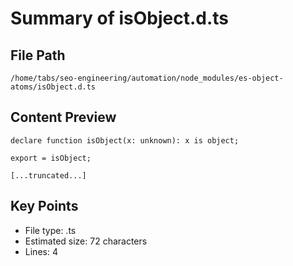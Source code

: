 # Summary of isObject.d.ts
  
## File Path
`/home/tabs/seo-engineering/automation/node_modules/es-object-atoms/isObject.d.ts`

## Content Preview
```
declare function isObject(x: unknown): x is object;

export = isObject;

[...truncated...]
```

## Key Points
- File type: .ts
- Estimated size: 72 characters
- Lines: 4
